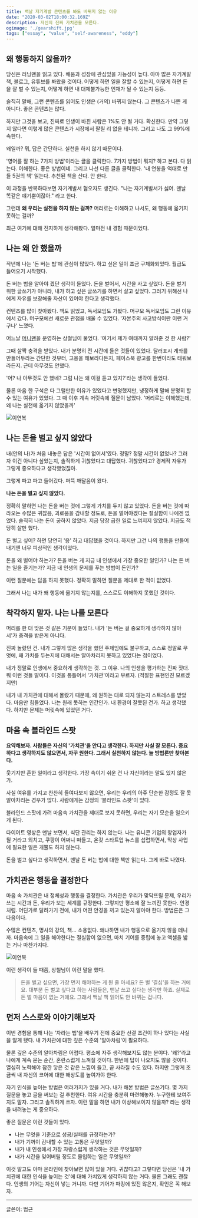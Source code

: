```yaml
---
title: 백날 자기계발 콘텐츠를 봐도 바뀌지 않는 이유 
date: "2020-03-02T18:00:32.169Z"
description: 자신의 진짜 가치관을 모른다.
ogimage: './gearshift.jpg'
tags: ["essay", "value", "self-awareness", "eddy"]
---
```




## 왜 행동하지 않을까?

당신은 러닝맨을 읽고 있다. 배움과 성장에 관심있을 가능성이 높다. 아마 많은 자기계발 책, 블로그, 유튜브를 봐왔을 것이다. 어떻게 하면 일을 잘할 수 있는지, 어떻게 하면 돈을 잘 벌 수 있는지, 어떻게 하면 내 대체불가능한 인재가 될 수 있는지 등등.

솔직히 말해, 그런 콘텐츠를 읽어도 인생은 (거의) 바뀌지 않는다. 그 콘텐츠가 나쁜 게 아니다. 좋은 콘텐츠는 많다. 

하지만 그것을 보고, 진짜로 인생이 바뀐 사람은 1%도 안 될 거다. 확신한다. 만약 그렇지 않다면 이렇게 많은 콘텐츠가 시장에서 팔릴 리 없을 테니까. 그리고 나도 그 99%에 속한다.

왜일까? 뭐, 답은 간단하다. 실천을 하지 않기 때문이다.

'영어를 잘 하는 7가지 방법'이라는 글을 클릭한다. 7가지 방법이 뭐지? 하고 본다. 다 읽는다. 이해한다. 좋은 방법이네. 그리고 나선 다른 글을 클릭한다. '내 연봉을 억대로 만들 5권의 책' 읽는다. 추천된 책을 산다. 안 한다.

이 과정을 반복하다보면 자기계발서 혐오자도 생긴다. "나는 자기계발서가 싫어. 맨날 똑같은 얘기뿐이잖아." 라고 한다.

그런데 **왜 우리는 실천을 하지 않는 걸까?** 머리로는 이해하고 나서도, 왜 행동에 옮기지 못하는 걸까?

최근 여기에 대해 진지하게 생각해봤다. 얼마전 내 경험 때문이었다.



## 나는 왜 안 했을까

작년에 나는 '돈 버는 법'에 관심이 많았다. 하고 싶은 일이 조금 구체화되었다. 월급도 들어오기 시작했다. 

돈 버는 법을 알아야 겠단 생각이 들었다. 돈을 벌어서, 시간을 사고 싶었다. 돈을 벌기 위한 글쓰기가 아니라, 내가 하고 싶은 글쓰기를 하면서 살고 싶었다. 그러기 위해선 나에게 자유를 보장해줄 자산이 있어야 한다고 생각했다.

컨텐츠를 많이 찾아봤다. 책도 읽었고, 독서모임도 가봤다. 머구모 독서모임도 그런 이유에서 갔다. 머구모에선 새로운 관점을 배울 수 있었다. '자본주의 사고방식이란 이런 거구나' 느꼈다.

어느날 [머니맨](http://moneyman.kr/)을 운영하는 상철님이 물었다. '여기서 제가 여태까지 알려준 것 한 사람?'

그때 살짝 충격을 받았다. 내가 분명히 전 시간에 들은 것들이 있었다. 달러표시 계좌를 만들어두라는 간단한 것부터, 고용을 해보라다든지, 페이스북 광고를 한번이라도 태워보라든지. 근데 아무것도 안했다. 

'어? 나 아무것도 안 했네? 그럼 나는 왜 이걸 듣고 있지?'라는 생각이 들었다.

물론 마음 한 구석은 다 그럴만한 이유가 있었다고 변명했지만, 냉정하게 말해 분명히 할 수 있는 여유가 있었다. 그 때 이후 계속 머릿속에 질문이 남았다. '머리로는 이해했는데, 왜 나는 실천에 옮기지 않았을까'

![이연복](/recipe.jpg)  


## 나는 돈을 벌고 싶지 않았다

내(안의 나)가 처음 내놓은 답은 '시간이 없어서'였다. 정말? 정말 시간이 없었나? 그러자 이건 아니다 싶었는지, 솔직하게 귀찮았다고 대답했다. 귀찮았다고? 경제적 자유가 그렇게 중요하다고 생각했었잖아.

그렇게 파고 파고 들어갔다. 퍼뜩 깨달음이 왔다. 

**나는 돈을 벌고 싶지 않았다.**

정확히 말하면 나는 돈을 버는 것에 그렇게 가치를 두지 않고 있었다. 돈을 버는 것에 따라오는 수많은 귀찮음, 괴로움을 감내할 정도로, 돈을 벌어야겠다는 절실함이 나에겐 없었다. 솔직히 나는 돈이 궁하지 않았다. 지금 당장 급한 일로 느껴지지 않았다. 지금도 적당히 살만 했다.

돈 벌고 싶어? 하면 당연히 '응' 하고 대답했을 것이다. 하지만 그건 나의 행동을 만들어내기엔 너무 피상적인 생각이었다.

돈을 왜 벌어야 하는가? 돈을 버는 게 지금 내 인생에서 가장 중요한 일인가? 나는 돈 버는 일을 즐기는가? 지금 내 인생의 문제를 푸는 방법이 돈인가?

이런 질문에는 답을 하지 못했다. 정확히 말하면 질문을 제대로 한 적이 없었다.

그래서 나는 내가 왜 행동에 옮기지 않는지를, 스스로도 이해하지 못했던 것이다.

## 착각하지 말자. 나는 나를 모른다

머리를 한 대 맞은 것 같은 기분이 들었다. 내가 '돈 버는 걸 중요하게 생각하지 않아서'가 충격을 받은게 아니다.

진짜 놀랐던 건. 내가 그렇게 많은 생각을 했던 주제임에도 불구하고, 스스로 정말로 무엇에, 왜 가치를 두는지에 대해서는 알아차리지 못하고 있었다는 점이었다. 

내가 정말로 인생에서 중요하게 생각하는 것. 그 이유. 나의 인생을 평가하는 진짜 잣대. 뭐 이런 것들 말이다. 이것을 통틀어서 '가치관'이라고 부르자. (적절한 표현인진 모르겠지만) 

내가 내 가치관에 대해서 몰랐기 때문에, 왜 원하는 대로 되지 않는지 스트레스를 받았다. 마음만 힘들었다. 나는 원래 못하는 인간인가. 내 환경이 잘못된 건가. 하고 생각했다. 하지만 문제는 머릿속에 있었던 거다.    

## 마음 속 블라인드 스팟

**요약해보자. 사람들은 자신의 '가치관'을 안다고 생각한다. 하지만 사실 잘 모른다. 중요하다고 생각하지도 않으면서, 자꾸 원한다. 그래서 실천하지 않는다. 늘 방법론만 찾아본다.**

웃기지만 흔한 일이라고 생각한다. 가장 속이기 쉬운 건 나 자신이라는 말도 있지 않은가.

사실 여유를 가지고 찬찬히 들여다보지 않으면, 우리는 우리의 아주 단순한 감정도 잘 못 알아차리는 경우가 많다. 사람에게는 감정의 '블라인드 스팟'이 있다.

블라인드 스팟에 가려 마음속 가치관을 제대로 보지 못하면, 우리는 자기 모순을 일으키게 된다. 

다이어트 영상은 맨날 보면서, 식단 관리는 하지 않는다. 나는 유니콘 기업의 창업자가 될 거라고 외치고, 쿠팡이 어쩌니 떠들고, 온갖 스타트업 뉴스를 섭렵하면서, 막상 사업에 필요한 일은 개뿔도 하지 않는다.

돈을 벌고 싶다고 생각하면서, 맨날 돈 버는 법에 대한 책만 읽는다. 그게 바로 나였다.

## 가치관은 행동을 결정한다

마음 속 가치관은 내 정체성과 행동을 결정한다. 가치관은 우리가 맞닥뜨릴 문제, 우리가 쓰는 시간과 돈, 우리가 보는 세계를 규정한다. 그렇지만 평소에 잘 느끼진 못한다. 안경처럼. 어딘가로 달려가기 전에, 내가 어떤 안경을 끼고 있는지 알아야 한다. 방법론은 그 다음이다.

수많은 컨텐츠, 명사의 강의, 책... 소용없다. 왜냐하면 내가 행동으로 옮기지 않을 테니까. 마음속에 그 일을 해야한다는 절실함이 없으면, 마치 기어를 중립에 놓고 액셀을 밟는 거나 마찬가지다. 

![이연복](/gearshift.jpg)  

이런 생각이 들 때쯤, 상철님이 이런 말을 했다. 

>돈을 벌고 싶으면, 가장 먼저 해야하는 게 뭔 줄 아세요? 돈 벌 '결심'을 하는 거에요. 대부분 돈 벌고 싶다고 하는 사람들은, 맨날 쓰고 싶다는 생각만 하죠. 실제로 돈 벌 마음이 없는 거에요. 그래서 백날 책 읽어도 안 바뀌는 겁니다.

## 먼저 스스로와 이야기해보자

이번 경험을 통해 나는 '자라는 법'을 배우기 전에 중요한 선결 조건이 하나 있다는 사실을 알게 됐다. 내 가치관에 대한 깊은 수준의 '알아차림'이 필요하다.

물론 깊은 수준의 알아차림은 어렵다. 평소에 자주 생각해보지도 않는 분야다. '왜?'라고 나에게 계속 묻는 순간, 혼란스럽게 느껴질 것이다. 한번에 답이 나오지도 않을 것이다. 열심히 노력해야 잠깐 닿은 것 같은 느낌이 들고, 곧 사라질 수도 있다. 하지만 그렇게 조금씩 내 자신의 코어에 대한 해상도를 높여가야 한다.

자기 인식을 높이는 방법은 여러가지가 있을 거다. 내가 해본 방법은 글쓰기다. 몇 가지 질문을 놓고 글을 써보는 걸 추천한다. 여유 시간을 충분히 마련해놓자. 누구한테 보여주지도 말자. 그리고 솔직하게 쓰자. 이런 말을 하면 내가 이상해보이지 않을까? 라는 생각을 내려놓는 게 중요하다.

좋은 질문은 이런 것들이 있다. 

- 나는 무엇을 기준으로 성공/실패를 규정하는가?
- 내가 기꺼이 감내할 수 있는 고통은 무엇일까?
- 내가 내 인생에서 가장 자랑스럽게 생각하는 것은 무엇일까?
- 내가 시간을 잊어버릴 정도로 몰입하는 일은 무엇일까?

이것 말고도 아마 온라인에 찾아보면 많이 있을 거다. 귀찮다고? 그렇다면 당신은 '내 가치관에 대한 인식을 높이는 것'에 대해 가치있게 생각하지 않는 거다. 물론 그래도 괜찮다. 인생의 기어는 자신이 넣는 거니까. 다만 기어가 파킹에 있진 않은지, 확인은 꼭 해보자.



---

글쓴이: 범근

